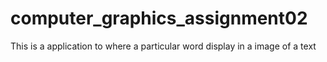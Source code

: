 # computer_graphics_assignment02
This is a application to where a particular word display in a image of a text
